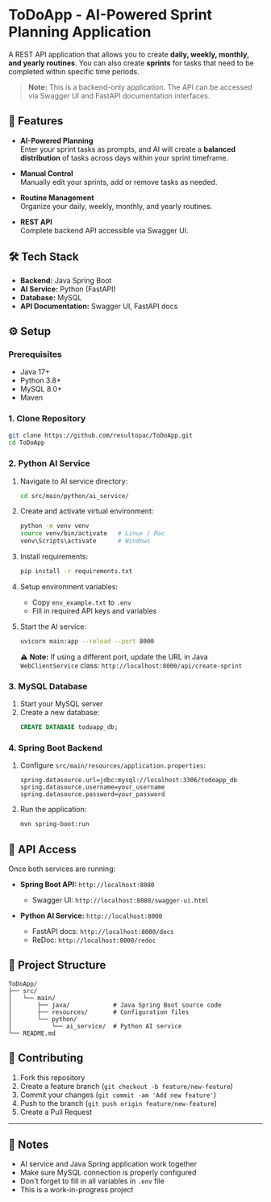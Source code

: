 # ToDoApp - AI-Powered Sprint Planning Application

A REST API application that allows you to create **daily, weekly, monthly, and yearly routines**. You can also create **sprints** for tasks that need to be completed within specific time periods.

> **Note:** This is a backend-only application. The API can be accessed via Swagger UI and FastAPI documentation interfaces.

## 🚀 Features

- **AI-Powered Planning**  
  Enter your sprint tasks as prompts, and AI will create a **balanced distribution** of tasks across days within your sprint timeframe.

- **Manual Control**  
  Manually edit your sprints, add or remove tasks as needed.

- **Routine Management**  
  Organize your daily, weekly, monthly, and yearly routines.

- **REST API**  
  Complete backend API accessible via Swagger UI.

## 🛠️ Tech Stack

- **Backend:** Java Spring Boot
- **AI Service:** Python (FastAPI)
- **Database:** MySQL
- **API Documentation:** Swagger UI, FastAPI docs

## ⚙️ Setup

### Prerequisites

- Java 17+
- Python 3.8+
- MySQL 8.0+
- Maven

### 1. Clone Repository

```bash
git clone https://github.com/resultopac/ToDoApp.git
cd ToDoApp
```

### 2. Python AI Service

1. Navigate to AI service directory:
   ```bash
   cd src/main/python/ai_service/
   ```

2. Create and activate virtual environment:
   ```bash
   python -m venv venv
   source venv/bin/activate   # Linux / Mac
   venv\Scripts\activate      # Windows
   ```

3. Install requirements:
   ```bash
   pip install -r requirements.txt
   ```

4. Setup environment variables:
    - Copy `env_example.txt` to `.env`
    - Fill in required API keys and variables

5. Start the AI service:
   ```bash
   uvicorn main:app --reload --port 8000
   ```

   ⚠️ **Note:** If using a different port, update the URL in Java `WebClientService` class: `http://localhost:8000/api/create-sprint`

### 3. MySQL Database

1. Start your MySQL server
2. Create a new database:
   ```sql
   CREATE DATABASE todoapp_db;
   ```

### 4. Spring Boot Backend

1. Configure `src/main/resources/application.properties`:
   ```properties
   spring.datasource.url=jdbc:mysql://localhost:3306/todoapp_db
   spring.datasource.username=your_username
   spring.datasource.password=your_password
   ```

2. Run the application:
   ```bash
   mvn spring-boot:run
   ```

## 🚦 API Access

Once both services are running:

- **Spring Boot API:** `http://localhost:8080`
    - Swagger UI: `http://localhost:8080/swagger-ui.html`

- **Python AI Service:** `http://localhost:8000`
    - FastAPI docs: `http://localhost:8000/docs`
    - ReDoc: `http://localhost:8000/redoc`

## 📁 Project Structure

```
ToDoApp/
├── src/
│   └── main/
│       ├── java/            # Java Spring Boot source code
│       ├── resources/       # Configuration files
│       └── python/
│           └── ai_service/  # Python AI service
└── README.md
```

## 🤝 Contributing

1. Fork this repository
2. Create a feature branch (`git checkout -b feature/new-feature`)
3. Commit your changes (`git commit -am 'Add new feature'`)
4. Push to the branch (`git push origin feature/new-feature`)
5. Create a Pull Request

---

## 📌 Notes

- AI service and Java Spring application work together
- Make sure MySQL connection is properly configured
- Don't forget to fill in all variables in `.env` file
- This is a work-in-progress project